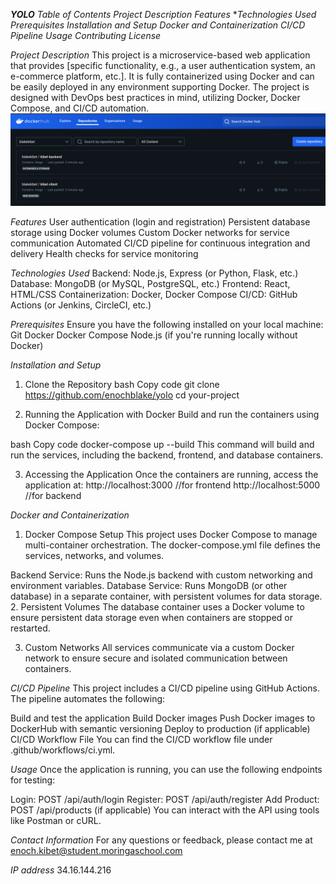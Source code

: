 ***YOLO***
*Table of Contents*
*Project Description*
*Features*
**Technologies Used*
*Prerequisites*
*Installation and Setup*
*Docker and Containerization*
*CI/CD Pipeline*
*Usage*
*Contributing*
*License*

*Project Description*
This project is a microservice-based web application that provides [specific functionality, e.g., a user authentication system, an e-commerce platform, etc.]. It is fully containerized using Docker and can be easily deployed in any environment supporting Docker. The project is designed with DevOps best practices in mind, utilizing Docker, Docker Compose, and CI/CD automation.
![Alt text](screenshot_dockerhub.png)

*Features*
User authentication (login and registration)
Persistent database storage using Docker volumes
Custom Docker networks for service communication
Automated CI/CD pipeline for continuous integration and delivery
Health checks for service monitoring

*Technologies Used*
Backend: Node.js, Express (or Python, Flask, etc.)
Database: MongoDB (or MySQL, PostgreSQL, etc.)
Frontend: React, HTML/CSS
Containerization: Docker, Docker Compose
CI/CD: GitHub Actions (or Jenkins, CircleCI, etc.)

*Prerequisites*
Ensure you have the following installed on your local machine:
Git
Docker
Docker Compose
Node.js (if you're running locally without Docker)

*Installation and Setup*
1. Clone the Repository
bash
Copy code
git clone https://github.com/enochblake/yolo
cd your-project

2. Running the Application with Docker
Build and run the containers using Docker Compose:

bash
Copy code
docker-compose up --build
This command will build and run the services, including the backend, frontend, and database containers.

3. Accessing the Application
Once the containers are running, access the application at:
http://localhost:3000  //for frontend
http://localhost:5000  //for backend

*Docker and Containerization*
1. Docker Compose Setup
This project uses Docker Compose to manage multi-container orchestration. The docker-compose.yml file defines the services, networks, and volumes.

Backend Service: Runs the Node.js backend with custom networking and environment variables.
Database Service: Runs MongoDB (or other database) in a separate container, with persistent volumes for data storage.
2. Persistent Volumes
The database container uses a Docker volume to ensure persistent data storage even when containers are stopped or restarted.

3. Custom Networks
All services communicate via a custom Docker network to ensure secure and isolated communication between containers.

*CI/CD Pipeline*
This project includes a CI/CD pipeline using GitHub Actions. The pipeline automates the following:

Build and test the application
Build Docker images
Push Docker images to DockerHub with semantic versioning
Deploy to production (if applicable)
CI/CD Workflow File
You can find the CI/CD workflow file under .github/workflows/ci.yml.

*Usage*
Once the application is running, you can use the following endpoints for testing:

Login: POST /api/auth/login
Register: POST /api/auth/register
Add Product: POST /api/products (if applicable)
You can interact with the API using tools like Postman or cURL.


*Contact Information*
For any questions or feedback, please contact me at enoch.kibet@student.moringaschool.com

*IP address*
34.16.144.216

